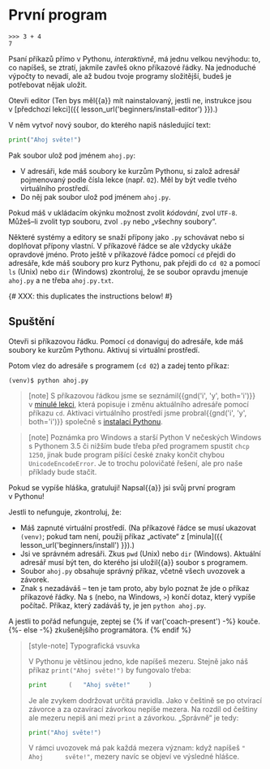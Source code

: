 # První program

```pycon
>>> 3 + 4
7
```

Psaní příkazů přímo v Pythonu, <em>interaktivně</em>,
má jednu velkou nevýhodu:
to, co napíšeš, se ztratí, jakmile zavřeš okno příkazové řádky.
Na jednoduché výpočty to nevadí, ale až budou tvoje programy složitější,
budeš je potřebovat nějak uložit.

Otevři editor
(Ten bys měl{{a}} mít nainstalovaný, jestli ne, instrukce jsou v [předchozí
lekci]({{ lesson_url('beginners/install-editor') }}).)

V něm vytvoř nový soubor, do kterého napiš následující text:

```python
print("Ahoj světe!")
```

Pak soubor ulož pod jménem `ahoj.py`:

* V adresáři, kde máš soubory ke kurzům Pythonu, si založ adresář pojmenovaný
  podle čísla lekce (např. `02`).
  Měl by být vedle tvého virtuálního prostředí.
* Do něj pak soubor ulož pod jménem `ahoj.py`.

Pokud máš v ukládacím okýnku možnost zvolit <em>kódování</em>, zvol <code>UTF-8</code>.
Můžeš–li zvolit typ souboru, zvol <code>.py</code> nebo „všechny soubory“.


Některé systémy a editory se snaží přípony jako <code>.py</code> schovávat
nebo si doplňovat přípony vlastní. V příkazové řádce se ale vždycky ukáže
opravdové jméno.
Proto ještě v příkazové řádce pomocí `cd` přejdi do adresáře,
kde máš soubory pro kurz Pythonu, pak přejdi do  `cd 02`
a pomocí `ls` (Unix) nebo `dir` (Windows) zkontroluj, že se soubor opravdu
jmenuje `ahoj.py` a ne třeba `ahoj.py.txt`.

{# XXX: this duplicates the instructions below! #}

## Spuštění

Otevři si příkazovou řádku.
Pomocí `cd` donaviguj do adresáře, kde máš soubory ke kurzům Pythonu.
Aktivuj si virtuální prostředí.

Potom vlez do adresáře s programem (`cd 02`) a zadej tento příkaz:

```console
(venv)$ python ahoj.py
```

> [note]
> S příkazovou řádkou jsme se seznámil{{gnd('i', 'y', both='i')}}
> v [minulé lekci](../../beginners/cmdline/), která popisuje i změnu aktuálního
> adresáře pomocí příkazu `cd`.
> Aktivaci virtuálního prostředí jsme probral{{gnd('i', 'y', both='i')}} společně
> s [instalací Pythonu](../../beginners/install/).

> [note] Poznámka pro Windows a starší Python
> V nečeských Windows s Pythonem 3.5 či nižším bude třeba před
> programem spustit `chcp 1250`, jinak bude program píšící české
> znaky končit chybou `UnicodeEncodeError`.
> Je to trochu polovičaté řešení, ale pro naše příklady bude stačit.

Pokud se vypíše hláška, gratuluji!
Napsal{{a}} jsi svůj první program v Pythonu!

Jestli to nefunguje, zkontroluj, že:

* Máš zapnuté virtuální prostředí.
  (Na příkazové řádce se musí ukazovat <code>(venv)</code>;
  pokud tam není, použij příkaz „activate“ z [minula]({{ lesson_url('beginners/install') }}).)
* Jsi ve správném adresáři. Zkus `pwd` (Unix) nebo `dir` (Windows).
  Aktuální adresář musí být ten, do kterého jsi uložil{{a}}
  soubor s programem.
* Soubor `ahoj.py` obsahuje správný příkaz, včetně všech uvozovek a závorek.
* Znak `$` nezadáváš – ten je tam proto, aby bylo poznat že jde o příkaz
  příkazové řádky.
  Na `$` (nebo, na Windows, `>`) končí dotaz, který vypíše počítač.
  Příkaz, který zadáváš ty, je jen `python ahoj.py`.

A jestli to pořád nefunguje, zeptej se
{% if var('coach-present') -%}
kouče.
{%- else -%}
zkušenějšího programátora. <!-- XXX: where to direct people? -->
{% endif %}


> [style-note] Typografická vsuvka
>
> V Pythonu je většinou jedno, kde napíšeš mezeru. Stejně jako náš příkaz
> `print("Ahoj světe!")` by fungovalo třeba:
>
> ```python
> print      (   "Ahoj světe!"     )
> ```
>
> Je ale zvykem dodržovat určitá pravidla.
> Jako v češtině se po otvírací závorce a za
> ozavírací závorkou nepíše mezera.
> Na rozdíl od češtiny ale mezeru nepiš ani mezi `print` a závorkou.
> „Správně“ je tedy:
>
> ```python
> print("Ahoj světe!")
> ```
>
> V rámci uvozovek má pak každá mezera význam: když napíšeš
> `"    Ahoj      světe!"`, mezery navíc se objeví ve výsledné hlášce.
